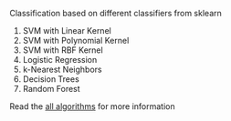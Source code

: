 Classification based on different classifiers from sklearn
1. SVM with Linear Kernel
2. SVM with Polynomial Kernel
3. SVM with RBF Kernel
4. Logistic Regression
5. k-Nearest Neighbors
6. Decision Trees
7. Random Forest

Read the [all algorithms](https://github.com/pktippa/ai-training/blob/master/machine-learning/all_algo.md) for more information
